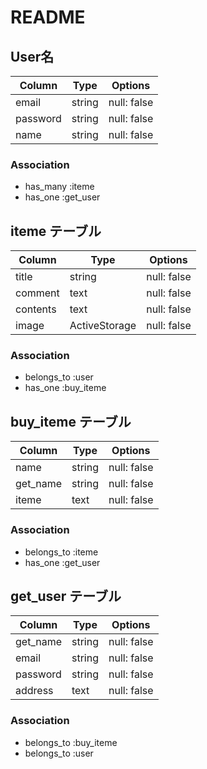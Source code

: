 # README

## User名

| Column             | Type   | Options     |
| ------------------ | ------ | ----------- |
| email              | string | null: false |
| password           | string | null: false |
| name               | string | null: false |

### Association

- has_many :iteme
- has_one  :get_user


## iteme テーブル

| Column      | Type         | Options     |
| ----------- | ------------ | ----------- |
| title       | string       | null: false |
| comment     | text         | null: false |
| contents    | text         | null: false |
| image       | ActiveStorage| null: false |

### Association

- belongs_to :user
- has_one    :buy_iteme


## buy_iteme テーブル

| Column      | Type         | Options     |
| ----------- | ------------ | ----------- |
| name        | string       | null: false |
| get_name    | string       | null: false |
| iteme       | text         | null: false |

### Association

- belongs_to :iteme
- has_one    :get_user


## get_user テーブル

| Column      | Type         | Options     |
| ----------- | ------------ | ----------- |
| get_name    | string       | null: false |
| email       | string       | null: false |
| password    | string       | null: false |
| address     | text         | null: false |

### Association

- belongs_to :buy_iteme
- belongs_to :user